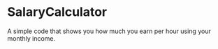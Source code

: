 # SalaryCalculator
A simple code that shows you how much you earn per hour using your monthly income.
